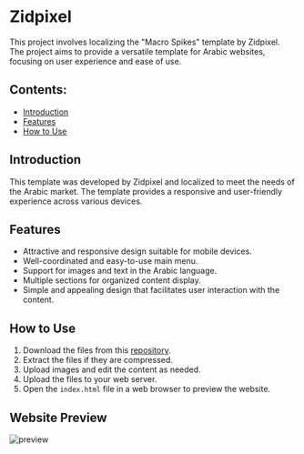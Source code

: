 # Zidpixel 
This project involves localizing the "Macro Spikes" template by Zidpixel. The project aims to provide a versatile template for Arabic websites, focusing on user experience and ease of use.

## Contents:
- [Introduction](#introduction)
- [Features](#features)
- [How to Use](#how-to-use)

## Introduction
This template was developed by Zidpixel and localized to meet the needs of the Arabic market. The template provides a responsive and user-friendly experience across various devices.

## Features
- Attractive and responsive design suitable for mobile devices.
- Well-coordinated and easy-to-use main menu.
- Support for images and text in the Arabic language.
- Multiple sections for organized content display.
- Simple and appealing design that facilitates user interaction with the content.

## How to Use
1. Download the files from this [repository](https://github.com/mohsha313/mmm.git).
2. Extract the files if they are compressed.
3. Upload images and edit the content as needed.
4. Upload the files to your web server.
5. Open the `index.html` file in a web browser to preview the website.

## Website Preview
![preview](https://github.com/mohsha313/mmm/assets/159111963/f617f5c3-96a7-4e46-8862-10a87ceac29d)
